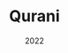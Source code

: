---
date: 2022
title: 'Qurani'
tagline: 'Read offline alquran on your device'
source: 'https://github.com/hifiaz/Qurani'
tags:
  - project
---